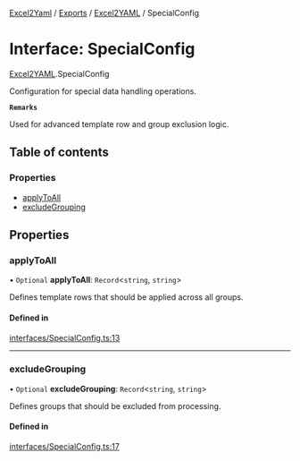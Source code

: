 [Excel2Yaml](../README.md) / [Exports](../modules.md) / [Excel2YAML](../modules/Excel2YAML.md) / SpecialConfig

# Interface: SpecialConfig

[Excel2YAML](../modules/Excel2YAML.md).SpecialConfig

Configuration for special data handling operations.

**`Remarks`**

Used for advanced template row and group exclusion logic.

## Table of contents

### Properties

- [applyToAll](Excel2YAML.SpecialConfig.md#applytoall)
- [excludeGrouping](Excel2YAML.SpecialConfig.md#excludegrouping)

## Properties

### applyToAll

• `Optional` **applyToAll**: `Record`\<`string`, `string`\>

Defines template rows that should be applied across all groups.

#### Defined in

[interfaces/SpecialConfig.ts:13](https://github.com/rbleattler/Excel2Yaml/blob/a1aba8cdde2a76234aa9d6c5ebacf57ebabc31fe/src/interfaces/SpecialConfig.ts#L13)

___

### excludeGrouping

• `Optional` **excludeGrouping**: `Record`\<`string`, `string`\>

Defines groups that should be excluded from processing.

#### Defined in

[interfaces/SpecialConfig.ts:17](https://github.com/rbleattler/Excel2Yaml/blob/a1aba8cdde2a76234aa9d6c5ebacf57ebabc31fe/src/interfaces/SpecialConfig.ts#L17)
